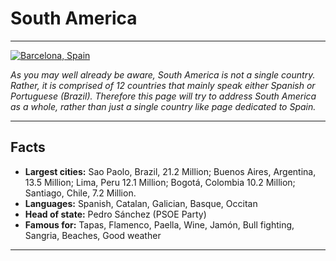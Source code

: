 <h1>South America</h1>

<hr>

<a href="http://hraf.yale.edu/teach-ehraf/native-peoples-of-south-america-a-comparative-ethnography/" title="View Image Soure">
<img src="http://hraf.yale.edu/wp-content/uploads/2017/07/te-1.8-thumb.jpg" alt="Barcelona, Spain">
</a>

<p>
  <i>
    As you may well already be aware, South America is not a single country. Rather, it is comprised of 12 countries that mainly speak either Spanish or Portuguese (Brazil). Therefore this page will try to address South America as a whole, rather than just a single country like page dedicated to Spain.
  </i>
  </p>

<hr>

<h2>Facts</h2>

<ul style="font-weight: bold;">
  <li>Largest cities:<span style="font-weight: normal;"> Sao Paolo, Brazil, 21.2 Million; Buenos Aires, Argentina, 13.5 Million; Lima, Peru 12.1 Million; Bogotá, Colombia 10.2 Million; Santiago, Chile, 7.2 Million.</span></li>
  <li>Languages:<span style="font-weight: normal;"> Spanish, Catalan, Galician, Basque, Occitan</span></li>
  <li>Head of state:<span style="font-weight: normal;"> Pedro Sánchez (PSOE Party)</span></li>
  <li>Famous for:<span style="font-weight: normal;"> Tapas, Flamenco, Paella, Wine, Jamón, Bull fighting, Sangria, Beaches, Good weather</span></li>
</ul>


<hr>
